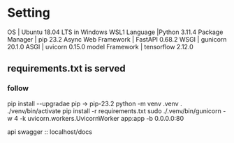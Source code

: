 # Setting
OS | Ubuntu 18.04 LTS in Windows WSL1
Language |Python 3.11.4
Package Manager | pip 23.2
Async Web Framework | FastAPI 0.68.2
WSGI | gunicorn 20.1.0
ASGI | uvicorn 0.15.0
model Framework | tensorflow 2.12.0

## requirements.txt is served

### follow

pip install --upgradae pip -> pip-23.2
python -m venv .venv
. ./venv/bin/activate
pip install -r requirements.txt
sudo ./.venv/bin/gunicorn -w 4 -k uvicorn.workers.UvicornWorker app:app -b 0.0.0.0:80

api swagger :: localhost/docs